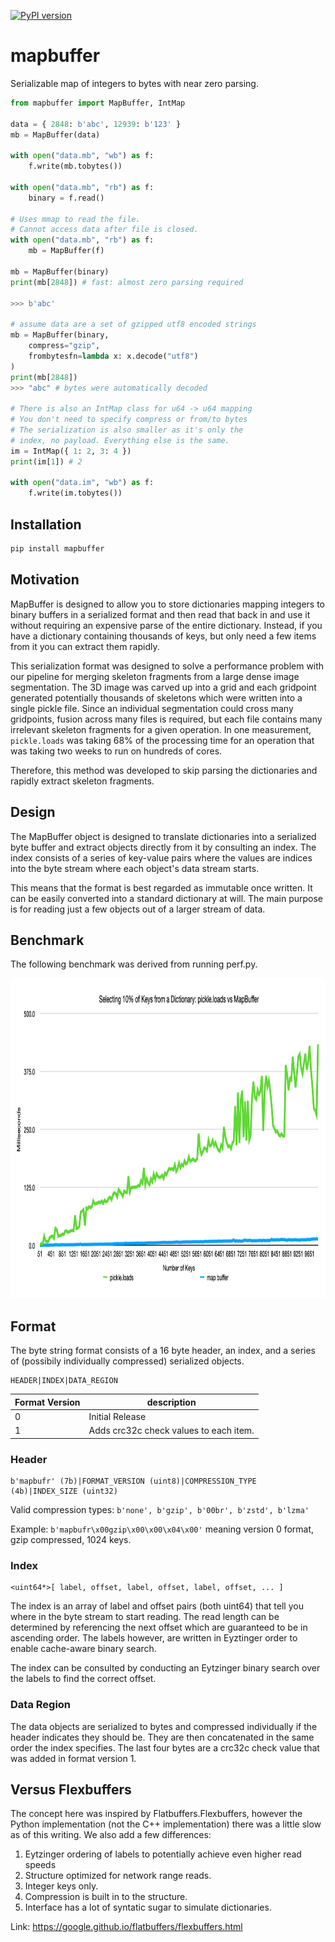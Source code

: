 [![PyPI version](https://badge.fury.io/py/mapbuffer.svg)](https://badge.fury.io/py/mapbuffer)

# mapbuffer

Serializable map of integers to bytes with near zero parsing.

```python
from mapbuffer import MapBuffer, IntMap

data = { 2848: b'abc', 12939: b'123' }
mb = MapBuffer(data)

with open("data.mb", "wb") as f:
    f.write(mb.tobytes())

with open("data.mb", "rb") as f:
    binary = f.read()

# Uses mmap to read the file. 
# Cannot access data after file is closed.
with open("data.mb", "rb") as f:
    mb = MapBuffer(f)

mb = MapBuffer(binary)
print(mb[2848]) # fast: almost zero parsing required

>>> b'abc'

# assume data are a set of gzipped utf8 encoded strings
mb = MapBuffer(binary, 
    compress="gzip",
    frombytesfn=lambda x: x.decode("utf8")
)
print(mb[2848])
>>> "abc" # bytes were automatically decoded

# There is also an IntMap class for u64 -> u64 mapping
# You don't need to specify compress or from/to bytes
# The serialization is also smaller as it's only the
# index, no payload. Everything else is the same.
im = IntMap({ 1: 2, 3: 4 })
print(im[1]) # 2

with open("data.im", "wb") as f:
    f.write(im.tobytes())
```

## Installation

```bash
pip install mapbuffer
```

## Motivation

MapBuffer is designed to allow you to store dictionaries mapping integers to binary buffers in a serialized format and then read that back in and use it without requiring an expensive parse of the entire dictionary. Instead, if you have a dictionary containing thousands of keys, but only need a few items from it you can extract them rapidly.  

This serialization format was designed to solve a performance problem with our pipeline for merging skeleton fragments from a large dense image segmentation. The 3D image was carved up into a grid and each gridpoint generated potentially thousands of skeletons which were written into a single pickle file. Since an individual segmentation could cross many gridpoints, fusion across many files is required, but each file contains many irrelevant skeleton fragments for a given operation. In one measurement, `pickle.loads` was taking 68% of the processing time for an operation that was taking two weeks to run on hundreds of cores. 

Therefore, this method was developed to skip parsing the dictionaries and rapidly extract skeleton fragments.

## Design

The MapBuffer object is designed to translate dictionaries into a serialized byte buffer and extract objects directly from it by consulting an index. The index consists of a series of key-value pairs where the values are indices into the byte stream where each object's data stream starts. 

This means that the format is best regarded as immutable once written. It can be easily converted into a standard dictionary at will. The main purpose is for reading just a few objects out of a larger stream of data.

## Benchmark

The following benchmark was derived from running perf.py.

<p style="font-style: italics;" align="center">
<img height=512 src="https://raw.githubusercontent.com/seung-lab/mapbuffer/main/ten_percent_select.png" />
</p>

## Format

The byte string format consists of a 16 byte header, an index, and a series of (possibily individually compressed) serialized objects.

```
HEADER|INDEX|DATA_REGION
```

| Format Version | description                            |
|----------------|----------------------------------------|
| 0              | Initial Release                        |
| 1              | Adds crc32c check values to each item. |

### Header 

```
b'mapbufr' (7b)|FORMAT_VERSION (uint8)|COMPRESSION_TYPE (4b)|INDEX_SIZE (uint32)
```

Valid compression types: `b'none', b'gzip', b'00br', b'zstd', b'lzma'`

Example: `b'mapbufr\x00gzip\x00\x00\x04\x00'` meaning version 0 format, gzip compressed, 1024 keys.

### Index

```
<uint64*>[ label, offset, label, offset, label, offset, ... ]
```

The index is an array of label and offset pairs (both uint64) that tell you where in the byte stream to start reading. The read length can be determined by referencing the next offset which are guaranteed to be in ascending order. The labels however, are written in Eyztinger order to enable cache-aware binary search.

The index can be consulted by conducting an Eytzinger binary search over the labels to find the correct offset.

### Data Region

The data objects are serialized to bytes and compressed individually if the header indicates they should be. They are then concatenated in the same order the index specifies. The last four bytes are a crc32c check value that was added in format version 1.

## Versus Flexbuffers

The concept here was inspired by Flatbuffers.Flexbuffers, however the Python implementation (not the C++ implementation) there was a little slow as of this writing. We also add a few differences: 

1. Eytzinger ordering of labels to potentially achieve even higher read speeds
2. Structure optimized for network range reads.
3. Integer keys only.
4. Compression is built in to the structure.
5. Interface has a lot of syntatic sugar to simulate dictionaries.

Link: https://google.github.io/flatbuffers/flexbuffers.html

